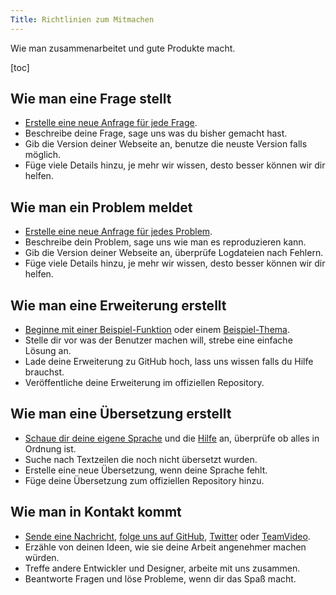 ```yaml
---
Title: Richtlinien zum Mitmachen
---
```

Wie man zusammenarbeitet und gute Produkte macht.

[toc]

## Wie man eine Frage stellt

* [Erstelle eine neue Anfrage für jede Frage](https://github.com/datenstrom/yellow/issues).
* Beschreibe deine Frage, sage uns was du bisher gemacht hast.
* Gib die Version deiner Webseite an, benutze die neuste Version falls möglich.
* Füge viele Details hinzu, je mehr wir wissen, desto besser können wir dir helfen.

## Wie man ein Problem meldet

* [Erstelle eine neue Anfrage für jedes Problem](https://github.com/datenstrom/yellow/issues).
* Beschreibe dein Problem, sage uns wie man es reproduzieren kann.
* Gib die Version deiner Webseite an, überprüfe Logdateien nach Fehlern.
* Füge viele Details hinzu, je mehr wir wissen, desto besser können wir dir helfen.

## Wie man eine Erweiterung erstellt

* [Beginne mit einer Beispiel-Funktion](https://github.com/schulle4u/yellow-extension-helloworld) oder einem [Beispiel-Thema](https://github.com/schulle4u/yellow-extension-basic).
* Stelle dir vor was der Benutzer machen will, strebe eine einfache Lösung an.
* Lade deine Erweiterung zu GitHub hoch, lass uns wissen falls du Hilfe brauchst.
* Veröffentliche deine Erweiterung im offiziellen Repository.

## Wie man eine Übersetzung erstellt

* [Schaue dir deine eigene Sprache](https://github.com/datenstrom/yellow-extensions/blob/master/README-de.md#sprachen) und die [Hilfe](https://github.com/datenstrom/yellow-extensions/blob/master/source/help/README-de.md) an, überprüfe ob alles in Ordnung ist.
* Suche nach Textzeilen die noch nicht übersetzt wurden.
* Erstelle eine neue Übersetzung, wenn deine Sprache fehlt.
* Füge deine Übersetzung zum offiziellen Repository hinzu.

## Wie man in Kontakt kommt

* [Sende eine Nachricht](https://datenstrom.se/de/contact/), [folge uns auf GitHub](https://github.com/datenstrom/yellow), [Twitter](https://twitter.com/datendeveloper) oder [TeamVideo](https://team.video/datendeveloper).
* Erzähle von deinen Ideen, wie sie deine Arbeit angenehmer machen würden.
* Treffe andere Entwickler und Designer, arbeite mit uns zusammen.
* Beantworte Fragen und löse Probleme, wenn dir das Spaß macht.
